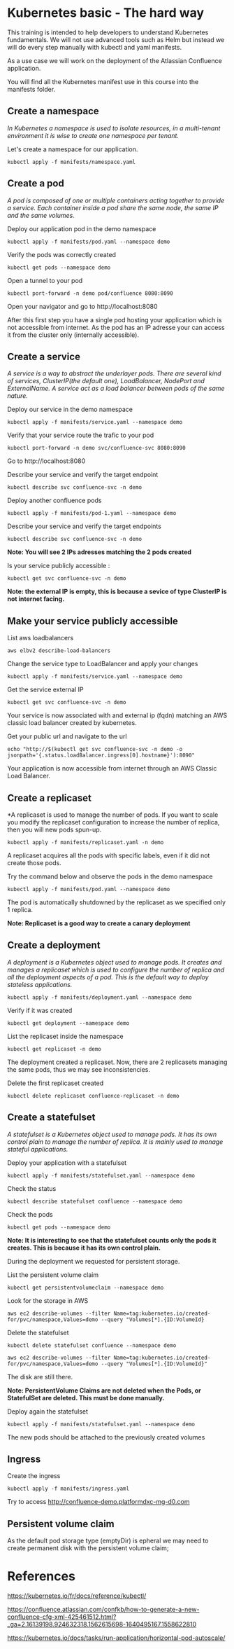 # Kubernetes basic - The hard way

This training is intended to help developers to understand Kubernetes fundamentals. We will not use advanced tools such as Helm but instead we will do every step manually with kubectl and yaml manifests.

As a use case we will work on the deployment of the Atlassian Confluence application.

You will find all the Kubernetes manifest use in this course into the manifests folder.

## Create a namespace

*In Kubernetes a namespace is used to isolate resources, in a multi-tenant environment it is wise to create one namespace per tenant.*

Let's create a namespace for our application.

`kubectl apply -f manifests/namespace.yaml`

## Create a pod

*A pod is composed of one or multiple containers acting together to provide a service. Each container inside a pod share the same node, the same IP and the same volumes.*

Deploy our application pod in the demo namespace

`kubectl apply -f manifests/pod.yaml --namespace demo`

Verify the pods was correctly created 

`kubectl get pods --namespace demo`

Open a tunnel to your pod

 `kubectl port-forward -n demo pod/confluence 8080:8090`

Open your navigator and go to http://localhost:8080

After this first step you have a single pod hosting your application which is not accessible from internet. As the pod has an IP adresse your can access it from the cluster only (internally accessible).

## Create a service

*A service is a way to abstract the underlayer pods. There are several kind of services, ClusterIP(the default one), LoadBalancer, NodePort and ExternalName. A service act as a load balancer between pods of the same nature.*

Deploy our service in the demo namespace

`kubectl apply -f manifests/service.yaml --namespace demo`

Verify that your service route the trafic to your pod 

`kubectl port-forward -n demo svc/confluence-svc 8080:8090`

Go to http://localhost:8080

Describe your service and verify the target endpoint

`kubectl describe svc confluence-svc -n demo`

Deploy another confluence pods

`kubectl apply -f manifests/pod-1.yaml --namespace demo`

Describe your service and verify the target endpoints

 `kubectl describe svc confluence-svc -n demo`

**Note: You will see 2 IPs adresses matching the 2 pods created**

Is your service publicly accessible :

`kubectl get svc confluence-svc -n demo`

**Note: the external IP is empty, this is because a sevice of type ClusterIP is not internet facing.**

## Make your service publicly accessible

List aws loadbalancers

`aws elbv2 describe-load-balancers`

Change the service type to LoadBalancer and apply your changes

`kubectl apply -f manifests/service.yaml --namespace demo`

Get the service external IP

`kubectl get svc confluence-svc -n demo`

Your service is now associated with and external ip (fqdn) matching an AWS classic load balancer created by kubernetes. 

Get your public url and navigate to the url

`echo "http://$(kubectl get svc confluence-svc -n demo -o jsonpath='{.status.loadBalancer.ingress[0].hostname}'):8090"`

Your application is now accessible from internet through an AWS Classic Load Balancer.

## Create a replicaset

*A replicaset is used to manage the number of pods. If you want to scale you modify the replicaset configuration to increase the number of replica, then you will new pods spun-up.

`kubectl apply -f manifests/replicaset.yaml -n demo`

A replicaset acquires all the pods with specific labels, even if it did not create those pods.

Try the command below and observe the pods in the demo namespace

`kubectl apply -f manifests/pod.yaml --namespace demo`

The pod is automatically shutdowned by the replicaset as we specified only 1 replica.

**Note: Replicaset is a good way to create a canary deployment**

## Create a deployment

*A deployment is a Kubernetes object used to manage pods. It creates and manages a replicaset which is used to configure the number of replica and all the deployment aspects of a pod. This is the default way to deploy stateless applications.*

`kubectl apply -f manifests/deployment.yaml --namespace demo`

Verify if it was created

`kubectl get deployment --namespace demo`

List the replicaset inside the namespace

`kubectl get replicaset -n demo`

The deployment created a replicaset. Now, there are 2 replicasets managing the same pods, thus we may see inconsistencies.

Delete the first replicaset created

`kubectl delete replicaset confluence-replicaset -n demo`

## Create a statefulset

*A statefulset is a Kubernetes object used to manage pods. It has its own control plain to manage the number of replica. It is mainly used to manage stateful applications.*

Deploy your application with a statefulset

`kubectl apply -f manifests/statefulset.yaml --namespace demo`

Check the status

`kubectl describe statefulset confluence --namespace demo`

Check the pods

`kubectl get pods --namespace demo`

**Note: It is interesting to see that the statefulset counts only the pods it creates. This is because it has its own control plain.**

During the deployment we requested for persistent storage.

List the persistent volume claim

`kubectl get persistentvolumeclaim --namespace demo`

Look for the storage in AWS

`aws ec2 describe-volumes --filter Name=tag:kubernetes.io/created-for/pvc/namespace,Values=demo --query "Volumes[*].{ID:VolumeId}`

Delete the statefulset

`kubectl delete statefulset confluence --namespace demo`

`aws ec2 describe-volumes --filter Name=tag:kubernetes.io/created-for/pvc/namespace,Values=demo --query "Volumes[*].{ID:VolumeId}"`

The disk are still there.

**Note: PersistentVolume Claims are not deleted when the Pods, or StatefulSet are deleted. This must be done manually.**

Deploy again the statefulset

`kubectl apply -f manifests/statefulset.yaml --namespace demo`

The new pods should be attached to the previously created volumes

## Ingress

Create the ingress

`kubectl apply -f manifests/ingress.yaml`

Try to access http://confluence-demo.platformdxc-mg-d0.com

## Persistent volume claim

As the default pod storage type (emptyDir) is epheral we may need to create permanent disk with the persistent volume claim;

# References

https://kubernetes.io/fr/docs/reference/kubectl/

https://confluence.atlassian.com/confkb/how-to-generate-a-new-confluence-cfg-xml-425461512.html?_ga=2.16139198.924632318.1562615698-1640495167.1558622810

https://kubernetes.io/docs/tasks/run-application/horizontal-pod-autoscale/